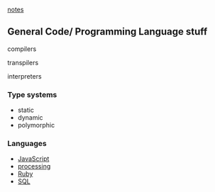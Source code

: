 [notes](index.md)

## General Code/ Programming Language stuff

compilers

transpilers

interpreters

### Type systems
- static
- dynamic
- polymorphic


### Languages
- [JavaScript](javascript/index.md)
- [processing](processing.md)
- [Ruby](ruby.md)
- [SQL](SQL.md)

<!-- ---

See also  -->
